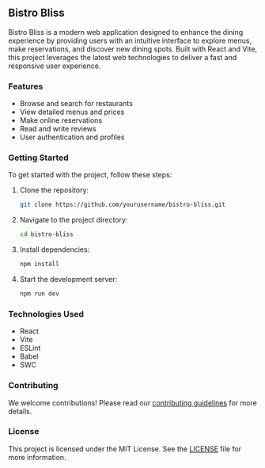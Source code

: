 ## Bistro Bliss

Bistro Bliss is a modern web application designed to enhance the dining experience by providing users with an intuitive interface to explore menus, make reservations, and discover new dining spots. Built with React and Vite, this project leverages the latest web technologies to deliver a fast and responsive user experience.

### Features

- Browse and search for restaurants
- View detailed menus and prices
- Make online reservations
- Read and write reviews
- User authentication and profiles

### Getting Started

To get started with the project, follow these steps:

1. Clone the repository:
    ```sh
    git clone https://github.com/yourusername/bistro-bliss.git
    ```
2. Navigate to the project directory:
    ```sh
    cd bistro-bliss
    ```
3. Install dependencies:
    ```sh
    npm install
    ```
4. Start the development server:
    ```sh
    npm run dev
    ```

### Technologies Used

- React
- Vite
- ESLint
- Babel
- SWC

### Contributing

We welcome contributions! Please read our [contributing guidelines](CONTRIBUTING.md) for more details.

### License

This project is licensed under the MIT License. See the [LICENSE](LICENSE) file for more information.
